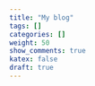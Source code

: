 ```yaml
---
title: "My blog"
tags: []
categories: []
weight: 50
show_comments: true
katex: false
draft: true
---
```


<!--more-->